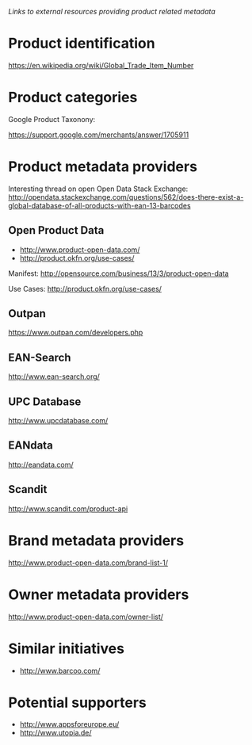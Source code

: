 *Links to external resources providing product related metadata*

# Product identification

https://en.wikipedia.org/wiki/Global_Trade_Item_Number

# Product categories

Google Product Taxonony:

https://support.google.com/merchants/answer/1705911

# Product metadata providers

Interesting thread on open Open Data Stack Exchange: http://opendata.stackexchange.com/questions/562/does-there-exist-a-global-database-of-all-products-with-ean-13-barcodes

## Open Product Data

* http://www.product-open-data.com/
* http://product.okfn.org/use-cases/

Manifest: http://opensource.com/business/13/3/product-open-data

Use Cases: http://product.okfn.org/use-cases/

## Outpan

https://www.outpan.com/developers.php

## EAN-Search

http://www.ean-search.org/

## UPC Database

http://www.upcdatabase.com/

## EANdata

http://eandata.com/

## Scandit

http://www.scandit.com/product-api

# Brand metadata providers

http://www.product-open-data.com/brand-list-1/

# Owner metadata providers

http://www.product-open-data.com/owner-list/

# Similar initiatives

* http://www.barcoo.com/

# Potential supporters

* http://www.appsforeurope.eu/
* http://www.utopia.de/
